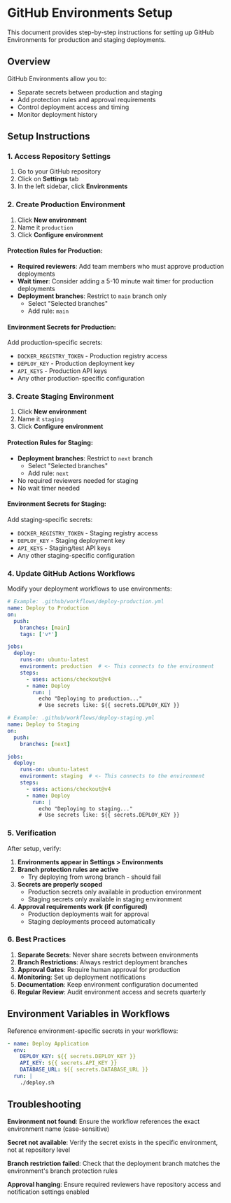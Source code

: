 # GitHub Environments Setup

This document provides step-by-step instructions for setting up GitHub Environments for production and staging deployments.

## Overview

GitHub Environments allow you to:
- Separate secrets between production and staging
- Add protection rules and approval requirements
- Control deployment access and timing
- Monitor deployment history

## Setup Instructions

### 1. Access Repository Settings

1. Go to your GitHub repository
2. Click on **Settings** tab
3. In the left sidebar, click **Environments**

### 2. Create Production Environment

1. Click **New environment**
2. Name it `production`
3. Click **Configure environment**

#### Protection Rules for Production:
- **Required reviewers**: Add team members who must approve production deployments
- **Wait timer**: Consider adding a 5-10 minute wait timer for production deployments
- **Deployment branches**: Restrict to `main` branch only
  - Select "Selected branches"
  - Add rule: `main`

#### Environment Secrets for Production:
Add production-specific secrets:
- `DOCKER_REGISTRY_TOKEN` - Production registry access
- `DEPLOY_KEY` - Production deployment key  
- `API_KEYS` - Production API keys
- Any other production-specific configuration

### 3. Create Staging Environment

1. Click **New environment** 
2. Name it `staging`
3. Click **Configure environment**

#### Protection Rules for Staging:
- **Deployment branches**: Restrict to `next` branch
  - Select "Selected branches" 
  - Add rule: `next`
- No required reviewers needed for staging
- No wait timer needed

#### Environment Secrets for Staging:
Add staging-specific secrets:
- `DOCKER_REGISTRY_TOKEN` - Staging registry access  
- `DEPLOY_KEY` - Staging deployment key
- `API_KEYS` - Staging/test API keys
- Any other staging-specific configuration

### 4. Update GitHub Actions Workflows

Modify your deployment workflows to use environments:

```yaml
# Example: .github/workflows/deploy-production.yml
name: Deploy to Production
on:
  push:
    branches: [main]
    tags: ['v*']

jobs:
  deploy:
    runs-on: ubuntu-latest
    environment: production  # <- This connects to the environment
    steps:
      - uses: actions/checkout@v4
      - name: Deploy
        run: |
          echo "Deploying to production..."
          # Use secrets like: ${{ secrets.DEPLOY_KEY }}
```

```yaml
# Example: .github/workflows/deploy-staging.yml  
name: Deploy to Staging
on:
  push:
    branches: [next]

jobs:
  deploy:
    runs-on: ubuntu-latest
    environment: staging  # <- This connects to the environment
    steps:
      - uses: actions/checkout@v4
      - name: Deploy
        run: |
          echo "Deploying to staging..."
          # Use secrets like: ${{ secrets.DEPLOY_KEY }}
```

### 5. Verification

After setup, verify:

1. **Environments appear in Settings > Environments**
2. **Branch protection rules are active**
   - Try deploying from wrong branch - should fail
3. **Secrets are properly scoped**
   - Production secrets only available in production environment
   - Staging secrets only available in staging environment
4. **Approval requirements work (if configured)**
   - Production deployments wait for approval
   - Staging deployments proceed automatically

### 6. Best Practices

1. **Separate Secrets**: Never share secrets between environments
2. **Branch Restrictions**: Always restrict deployment branches
3. **Approval Gates**: Require human approval for production
4. **Monitoring**: Set up deployment notifications
5. **Documentation**: Keep environment configuration documented
6. **Regular Review**: Audit environment access and secrets quarterly

## Environment Variables in Workflows

Reference environment-specific secrets in your workflows:

```yaml
- name: Deploy Application
  env:
    DEPLOY_KEY: ${{ secrets.DEPLOY_KEY }}
    API_KEY: ${{ secrets.API_KEY }}
    DATABASE_URL: ${{ secrets.DATABASE_URL }}
  run: |
    ./deploy.sh
```

## Troubleshooting

**Environment not found**: Ensure the workflow references the exact environment name (case-sensitive)

**Secret not available**: Verify the secret exists in the specific environment, not at repository level

**Branch restriction failed**: Check that the deployment branch matches the environment's branch protection rules

**Approval hanging**: Ensure required reviewers have repository access and notification settings enabled